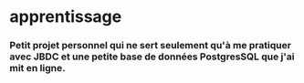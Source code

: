 # apprentissage
### Petit projet personnel qui ne sert seulement qu'à me pratiquer avec JBDC et une petite base de données PostgresSQL que j'ai mit en ligne.
